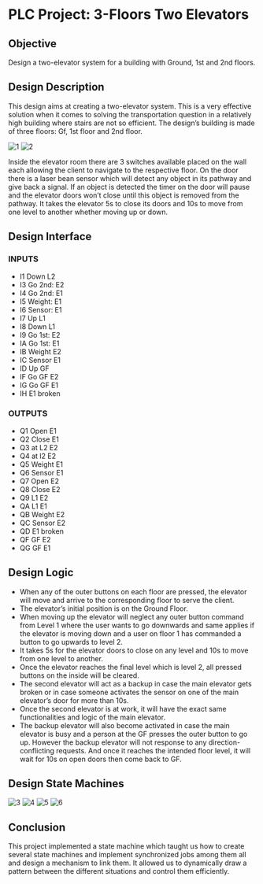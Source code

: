# PLC Project: 3-Floors Two Elevators

## Objective
Design a two-elevator system for a building with Ground, 1st and 2nd floors.

## Design Description
This design aims at creating a two-elevator system. This is a very effective solution when it comes to solving the transportation question in a relatively high building where stairs are not so efficient. The design’s building is made of three floors: Gf, 1st floor and 2nd floor.

![1](https://user-images.githubusercontent.com/86275885/122986354-b8ccdc80-d375-11eb-9987-81172fbe0721.png)
![2](https://user-images.githubusercontent.com/86275885/122986355-b8ccdc80-d375-11eb-894f-977714c4c40a.png)


Inside the elevator room there are 3 switches available placed on the wall each allowing the client to navigate to the respective floor. On the door there is a laser bean sensor which will detect any object in its pathway and give back a signal. If an object is detected the timer on the door will pause and the elevator doors won’t close until this object is removed from the pathway. It takes the elevator 5s to close its doors and 10s to move from one level to another whether moving up or down.


## Design Interface

### INPUTS
- I1 Down L2
- I3 Go 2nd: E2
- I4 Go 2nd: E1
- I5 Weight: E1
- I6 Sensor: E1
- I7 Up L1
- I8 Down L1
- I9 Go 1st: E2
- IA Go 1st: E1
- IB Weight E2
- IC Sensor E1
- ID Up GF
- IF Go GF E2
- IG Go GF E1
- IH E1 broken


### OUTPUTS
-	Q1 Open E1
-	Q2 Close E1
-	Q3 at L2 E2
-	Q4 at l2 E2
-	Q5 Weight E1
-	Q6 Sensor E1
-	Q7 Open E2
-	Q8 Close E2
-	Q9 L1 E2
-	QA L1 E1
-	QB Weight E2
-	QC Sensor E2
-	QD E1 broken
-	QF GF E2
-	QG GF E1


## Design Logic
-	When any of the outer buttons on each floor are pressed, the elevator will move and arrive to the corresponding floor to serve the client. 
-	The elevator’s initial position is on the Ground Floor.
-	When moving up the elevator will neglect any outer button command from Level 1 where the user wants to go downwards and same applies if the elevator is moving down and a user on floor 1 has commanded a button to go upwards to level 2.
-	It takes 5s for the elevator doors to close on any level and 10s to move from one level to another. 
-	Once the elevator reaches the final level which is level 2, all pressed buttons on the inside will be cleared. 
-	The second elevator will act as a backup in case the main elevator gets broken or in case someone activates the sensor on one of the main elevator’s door for more than 10s.
-	Once the second elevator is at work, it will have the exact same functionalities and logic of the main elevator. 
-	The backup elevator will also become activated in case the main elevator is busy and a person at the GF presses the outer button to go up. However the backup elevator will not response to any direction-conflicting requests. And once it reaches the intended floor level, it will wait for 10s on open doors then come back to GF. 


## Design State Machines

![3](https://user-images.githubusercontent.com/86275885/122986582-02b5c280-d376-11eb-8b7a-6584cf64246f.png)
![4](https://user-images.githubusercontent.com/86275885/122986583-034e5900-d376-11eb-8ed1-24015c33ad0d.png)
![5](https://user-images.githubusercontent.com/86275885/122986587-03e6ef80-d376-11eb-9fa6-120ee28aa2ca.png)
![6](https://user-images.githubusercontent.com/86275885/122986588-03e6ef80-d376-11eb-90bd-04bba485e2b0.png)


## Conclusion
This project implemented a state machine which taught us how to create several state machines and implement synchronized jobs among them all and design a mechanism to link them. It allowed us to dynamically draw a pattern between the different situations and control them efficiently. 

